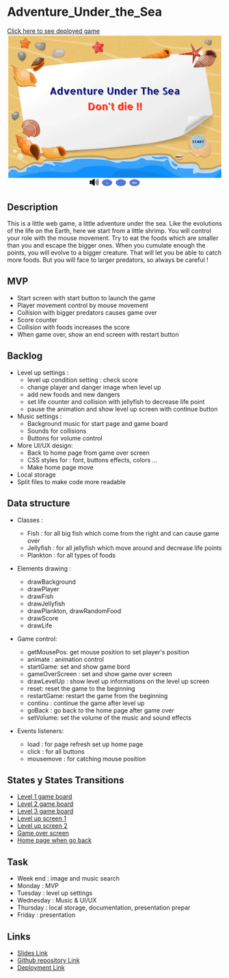 # Adventure_Under_the_Sea

[Click here to see deployed game](https://wenyilulu.github.io/Adventure_Under_the_Sea/)
![game start page](./image/home_page.PNG)

## Description
This is a little web game, a little adventure under the sea.
Like the evolutions of the life on the Earth, here we start from a little shrimp. 
You will control your role with the mouse movement. Try to eat the foods which are smaller than you and escape the bigger ones. When you cumulate enough the points, you will evolve to a bigger creature. That will let you be able to catch more foods. But you will face to larger predators, so always be careful !


## MVP
- Start screen with start button to launch the game 
- Player movement control by mouse movement
- Collision with bigger predators causes game over
- Score counter
- Collision with foods increases the score
- When game over, show an end screen with restart button


## Backlog
- Level up settings : 
    - level up condition setting : check score 
    - change player and danger image when level up
    - add new foods and new dangers
    - set life counter and collision with jellyfish to decrease life point
    - pause the animation and show level up screen with continue button
- Music settings :
    - Background music for start page and game board
    - Sounds for collisions
    - Buttons for volume control
- More UI/UX design:
    - Back to home page from game over screen
    - CSS styles for : font, buttons effects, colors ...
    - Make home page move
- Local storage
- Split files to make code more readable


## Data structure
- Classes :
    - Fish : for all big fish which come from the right and can cause game over
    - Jellyfish : for all jellyfish which move around and decrease life points
    - Plankton : for all types of foods
- Elements drawing :
    - drawBackground
    - drawPlayer
    - drawFish
    - drawJellyfish
    - drawPlankton, drawRandomFood
    - drawScore
    - drawLife

- Game control:
    - getMousePos: get mouse position to set player's position
    - animate : animation control
    - startGame: set and show game bord 
    - gameOverScreen : set and show game over screen
    - drawLevelUp : show level up informations on the level up screen
    - reset: reset the game to the beginning
    - restartGame: restart the game from the beginning
    - continu : continue the game after level up
    - goBack : go back to the home page after game over
    - setVolume: set the volume of the music and sound effects
- Events listeners:
    - load : for page refresh set up home page
    - click : for all buttons
    - mousemove : for catching mouse position


## States y States Transitions
- [Level 1 game board](./image/screen-shoot/level-1.png)
- [Level 2 game board](./image/screen-shoot/level-2.png)
- [Level 3 game board](./image/screen-shoot/level-3.png)
- [Level up screen 1](./image/screen-shoot/levelUP-1.png)
- [Level up screen 2](./image/screen-shoot/levelUP-2.png)
- [Game over screen](./image/screen-shoot/gameOver-screen.png)
- [Home page when go back](./image/screen-shoot/home-back.png)


## Task
- Week end : image and music search
- Monday : MVP
- Tuesday : level up settings
- Wednesday : Music & UI/UX
- Thursday : local storage, documentation, presentation prepar
- Friday : presentation


## Links
- [Slides Link](https://docs.google.com/presentation/d/1JffX5JM7vXvM1cPLgilF5B-9GKlq3tjI/edit#slide=id.p5)
- [Github repository Link](https://github.com/WenyiLULU/Adventure_Under_the_Sea.git)
- [Deployment Link](http://127.0.0.1:5500/index.html)